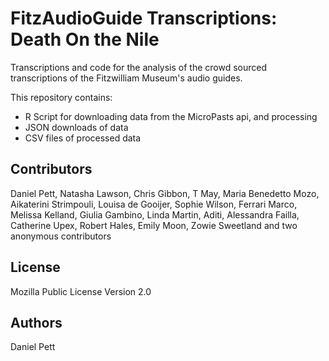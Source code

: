 # FitzAudioGuide Transcriptions: Death On the Nile

Transcriptions and code for the analysis of the crowd sourced transcriptions
of the Fitzwilliam Museum's audio guides.

This repository contains:

* R Script for downloading data from the MicroPasts api, and processing
* JSON downloads of data
* CSV files of processed data

## Contributors

Daniel Pett, Natasha Lawson, Chris Gibbon, T May, Maria Benedetto Mozo, Aikaterini Strimpouli, Louisa de Gooijer, Sophie Wilson, Ferrari Marco, Melissa Kelland, Giulia Gambino, Linda Martin, Aditi, Alessandra Failla, Catherine Upex, Robert Hales, Emily Moon, Zowie Sweetland and two anonymous contributors

## License

Mozilla Public License Version 2.0

## Authors

Daniel Pett
